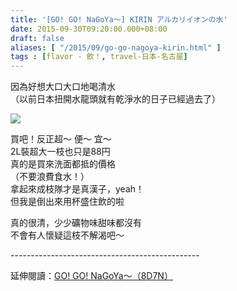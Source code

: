 ```yaml
---
title: '[GO! GO! NaGoYa～] KIRIN アルカリイオンの水'
date: 2015-09-30T09:20:00.000+08:00
draft: false
aliases: [ "/2015/09/go-go-nagoya-kirin.html" ]
tags : [flavor - 飲！, travel-日本-名古屋]
---
```


因為好想大口大口地喝清水  
（以前日本扭開水龍頭就有乾淨水的日子已經過去了）  

![](/images/nagoya1d.jpg)

買吧！反正超～ 便～ 宜～  
2L裝超大一枝也只是88円  
真的是買來洗面都抵的價格  
（不要浪費食水！）  
拿起來成枝隊才是真漢子，yeah！  
但我是倒出來用杯盛住飲的啦  
  
真的很清，少少礦物味甜味都沒有  
不會有人懷疑這枝不解渴吧～  
  
\-----------------------------------------------  
  
延伸閱讀：[GO! GO! NaGoYa～（8D7N）](https://hidie.net/nagoya8d7n/)
